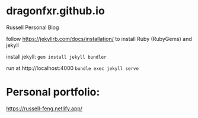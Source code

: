 # dragonfxr.github.io
Russell Personal Blog

follow https://jekyllrb.com/docs/installation/ to install Ruby (RubyGems) and jekyll

install jekyll:
`gem install jekyll bundler`

run at http://localhost:4000
`bundle exec jekyll serve`

# Personal portfolio:
https://russell-feng.netlify.app/

